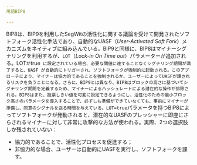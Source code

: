 ```yaml
---
用語BIP8

---
```

BIP8は、BIP9を利用したSegWitの活性化に関する議論を受けて開発されたソフトフォーク活性化手法であり、自動的なUASF（*User-Activated Soft Fork*）メカニズムをネイティブに組み込んでいる。BIP9と同様に、BIP8はマイナーシグナリングを利用するが、`LOT`（*Lock-in On Time out*）パラメーターが追加される。LOT` が `true` に設定されている場合、必要な閾値に達することなくシグナリング期間が満了すると、UASF が自動的にトリガーされ、ソフトフォークが強制的に起動される。このアプローチにより、マイナーは協力的であることを強制されるか、ユーザーによってUASFが課されるリスクを負うことになる。さらに、BIP9とは異なり、BIP8はブロックの高さに基づいてシグナリング期間を定義するため、マイナーによるハッシュレートによる潜在的な操作が排除される。BIP8はまた、投票しきい値を可変に設定できるようにし、活性化のための最小ブロック高さのパラメータを導入することで、必ずしも準備ができていなくても、事前にマイナーが準備し、同意のシグナルを送る時間を与えている。LOT=true`パラメータを持つBIP8によってソフトフォークが発動されると、潜在的なUASFのプレッシャーに即座にさらされるマイナーに対して非常に攻撃的な方法が使われる。実際、2つの選択肢しか残されていない：


- 協力的であることで、活性化プロセスを促進する；
- 非協力的な場合、ユーザーは自動的にUASFを実行し、ソフトフォークを課す。